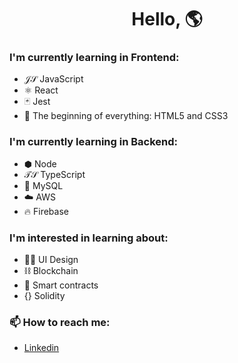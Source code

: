 <h1 align="center">Hello, 🌎</h1>

### I'm currently learning in Frontend:

- 𝒥𝒮 JavaScript
- ⚛ React
- 🃏 Jest
- 🌌 The beginning of everything: HTML5 and CSS3
  
### I'm currently learning in Backend:
  
- ⬢ Node
- 𝒯𝒮 TypeScript
- 🐬 MySQL
- ☁️ AWS
- 🔥 Firebase
  
### I'm interested in learning about:
  
- 👨‍🎨 UI Design
- ⛓ Blockchain
- 🤝 Smart contracts
- {} Solidity

### 📫 How to reach me:

- [Linkedin](https://www.linkedin.com/in/marcusluiss/)
